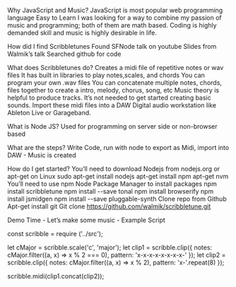Why JavaScript and Music?
JavaScript is most popular web programming language
Easy to Learn
I was looking for a way to combine my passion of music and programming; both of them are math based. 
Coding is highly demanded skill and music is highly desirable in life.

How did I find Scribbletunes
Found SFNode talk on youtube
Slides from Walmik’s talk 
Searched github for code

What does Scribbletunes do?
Creates a midi file of repetitive notes or wav files
It has built in libraries to play notes,scales, and chords
You can program your own .wav files
You can concatenate multiple notes, chords, files together to create a intro, melody, chorus, song, etc
Music theory is helpful to produce tracks. It’s not needed to get started creating basic sounds.
Import these midi files into a DAW Digital audio workstation like Ableton Live or Garageband.

What is Node JS?
Used for programming on server side or non-browser based

What are the steps?
Write Code, run with node to export as Midi, import into DAW - Music is created

How do I get started?
You’ll need to download Nodejs from nodejs.org or apt-get on Linux
sudo apt-get install nodejs
apt-get install npm
apt-get nvm
You’ll need to use npm Node Package Manager to install packages 
npm install scribbletune
npm install --save tonal
npm install browserify
npm install jsmidgen
npm install --save pluggable-synth
Clone repo from Github
Apt-get install git
Git clone https://github.com/walmik/scribbletune.git




Demo Time - Let’s make some music - Example Script

const scribble = require ('../src');


let cMajor = scribble.scale('c', 'major');
let clip1 = scribble.clip({
        notes: cMajor.filter((a, x) => x % 2 === 0),
        pattern: 'x-x-x-x-x-x-x-x-'
});
let clip2 = scribble.clip({
        notes: cMajor.filter((a, x) => x % 2),
        pattern: 'x-'.repeat(8)
});

scribble.midi(clip1.concat(clip2));









